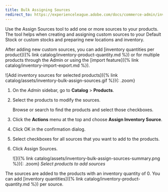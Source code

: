 ```yaml
---
title: Bulk Assigning Sources
redirect_to: https://experienceleague.adobe.com/docs/commerce-admin/inventory/quantities/bulk-assignment.html
---
```


Use the Assign Sources tool to add one or more sources to your products. The tool helps when creating and assigning custom sources to your Default Stock or custom stocks and preparing new locations and inventory.

After adding new custom sources, you can add [inventory quantities per product]({% link catalog/inventory-product-quantity.md %}) or for multiple products through the Admin or using the [import feature]({% link catalog/inventory-import-export.md %}).

![Add inventory sources for selected products]({% link catalog/assets/inventory-bulk-assign-sources.gif %}){: .zoom}

1. On the _Admin_ sidebar, go to **Catalog** > **Products**.

1. Select the products to modify the sources.

   Browse or search to find the products and select those checkboxes.

1. Click the **Actions** menu at the top and choose **Assign Inventory Source**.

1. Click <span class="btn">OK</span> in the confirmation dialog.

1. Select checkboxes for all sources that you want to add to the products.

1. Click <span class="btn">Assign Sources</span>.

    ![]({% link catalog/assets/inventory-bulk-assign-sources-summary.png %}){: .zoom}
    _Select products to add sources_

The sources are added to the products with an inventory quantity of 0. You can add [inventory quantities]({% link catalog/inventory-product-quantity.md %}) per source.
